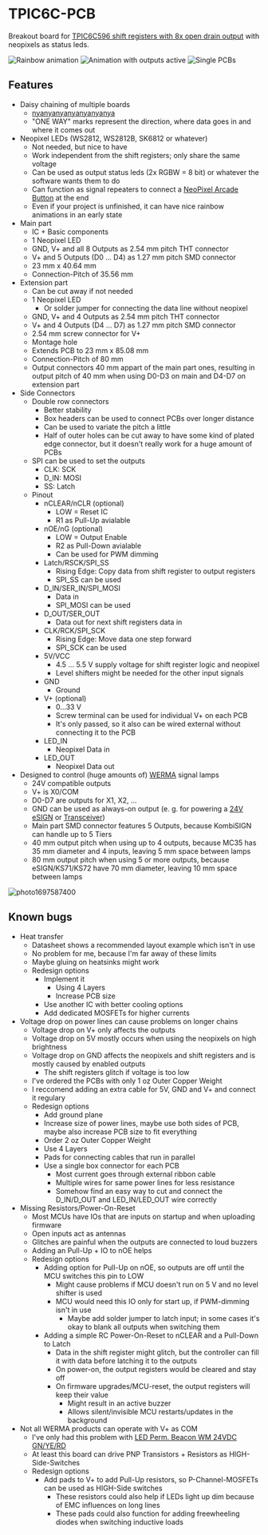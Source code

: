 # TPIC6C-PCB

Breakout board for [TPIC6C596 shift registers with 8x open drain output](https://www.ti.com/product/TPIC6C596) with neopixels as status leds.

![Rainbow animation](https://github.com/Pixtxa/TPIC6C-PCB/assets/30337073/0099fab3-86c0-49ad-affd-d5fc4315ccc4) ![Animation with outputs active](https://github.com/Pixtxa/TPIC6C-PCB/assets/30337073/e00b33d3-ea05-451d-b40d-9292f164d783)
![Single PCBs](https://github.com/Pixtxa/TPIC6C-PCB/assets/30337073/4f485a8d-ba6f-408b-aef5-152de061db0a)

## Features
* Daisy chaining of multiple boards
  * [nyanyanyanyanyanyanya](https://knowyourmeme.com/memes/nyanyanyanyanyanyanya)
  * "ONE WAY" marks represent the direction, where data goes in and where it comes out
* Neopixel LEDs (WS2812, WS2812B, SK6812 or whatever) 
  * Not needed, but nice to have
  * Work independent from the shift registers; only share the same voltage
  * Can be used as output status leds (2x RGBW = 8 bit) or whatever the software wants them to do
  * Can function as signal repeaters to connect a [NeoPixel Arcade Button](https://www.thingiverse.com/thing:823588) at the end
  * Even if your project is unfinished, it can have nice rainbow animations in an early state
* Main part
  * IC + Basic components
  * 1 Neopixel LED
  * GND, V+ and all 8 Outputs as 2.54 mm pitch THT connector
  * V+ and 5 Outputs (D0 ... D4) as 1.27 mm pitch SMD connector
  * 23 mm x 40.64 mm
  * Connection-Pitch of 35.56 mm
* Extension part
  * Can be cut away if not needed 
  * 1 Neopixel LED
    * Or solder jumper for connecting the data line without neopixel
  * GND, V+ and 4 Outputs as 2.54 mm pitch THT connector
  * V+ and 4 Outputs (D4 ... D7) as 1.27 mm pitch SMD connector
  * 2.54 mm screw connector for V+
  * Montage hole
  * Extends PCB to 23 mm x 85.08 mm
  * Connection-Pitch of 80 mm
  * Output connectors 40 mm appart of the main part ones, resulting in output pitch of 40 mm when using D0-D3 on main and D4-D7 on extension part
* Side Connectors
  * Double row connectors
    * Better stability
    * Box headers can be used to connect PCBs over longer distance
    * Can be used to variate the pitch a little
    * Half of outer holes can be cut away to have some kind of plated edge connector, but it doesn't really work for a huge amount of PCBs
  * SPI can be used to set the outputs
    * CLK: SCK
    * D_IN: MOSI
    * SS: Latch
  * Pinout
    * nCLEAR/nCLR (optional)
      * LOW = Reset IC
      * R1 as Pull-Up avialable
    * nOE/nG (optional)
      * LOW = Output Enable
      * R2 as Pull-Down avialable
      * Can be used for PWM dimming 
    * Latch/RSCK/SPI_SS
      * Rising Edge: Copy data from shift register to output registers
      * SPI_SS can be used
    * D_IN/SER_IN/SPI_MOSI
      * Data in
      * SPI_MOSI can be used
    * D_OUT/SER_OUT
      * Data out for next shift registers data in
    * CLK/RCK/SPI_SCK
      * Rising Edge: Move data one step forward
      * SPI_SCK can be used
    * 5V/VCC
      * 4.5 ... 5.5 V supply voltage for shift register logic and neopixel
      * Level shifters might be needed for the other input signals
    * GND
      * Ground
    * V+ (optional)
      * 0...33 V
      * Screw terminal can be used for individual V+ on each PCB
      * It's only passed, so it also can be wired external without connecting it to the PCB
    * LED_IN
      * Neopixel Data in
    * LED_OUT
      * Neopixel Data out
* Designed to control (huge amounts of) [WERMA](https://werma.com) signal lamps
  * 24V compatible outputs
  * V+ is X0/COM
  * D0-D7 are outputs for X1, X2, ...
  * GND can be used as always-on output (e. g. for powering a [24V eSIGN](https://www.werma.com/en/s_c1684i7007/65760055.html) or [Transceiver](https://www.werma.com/en/s_c0i6509/86200003.html))
  * Main part SMD connector features 5 Outputs, because KombiSIGN can handle up to 5 Tiers
  * 40 mm output pitch when using up to 4 outputs, because MC35 has 35 mm diameter and 4 inputs, leaving 5 mm space between lamps
  * 80 mm output pitch when using 5 or more outputs, because eSIGN/KS71/KS72 have 70 mm diameter, leaving 10 mm space between lamps

![photo1697587400](https://github.com/Pixtxa/TPIC6C-PCB/assets/30337073/8aab83a8-5443-406b-adb5-7d1c51bd5dfe)

## Known bugs
* Heat transfer
  * Datasheet shows a recommended layout example which isn't in use
  * No problem for me, because I'm far away of these limits
  * Maybe gluing on heatsinks might work
  * Redesign options
    * Implement it
      * Using 4 Layers
      * Increase PCB size
    * Use another IC with better cooling options
    * Add dedicated MOSFETs for higher currents
* Voltage drop on power lines can cause problems on longer chains
  * Voltage drop on V+ only affects the outputs
  * Voltage drop on 5V mostly occurs when using the neopixels on high brightness
  * Voltage drop on GND affects the neopixels and shift registers and is mostly caused by enabled outputs
    * The shift registers glitch if voltage is too low
  * I've ordered the PCBs with only 1 oz Outer Copper Weight
  * I reccomend adding an extra cable for 5V, GND and V+ and connect it regulary
  * Redesign options
    * Add ground plane
    * Increase size of power lines, maybe use both sides of PCB, maybe also increase PCB size to fit everything
    * Order 2 oz Outer Copper Weight
    * Use 4 Layers
    * Pads for connecting cables that run in parallel
    * Use a single box connector for each PCB
      * Most current goes through external ribbon cable
      * Multiple wires for same power lines for less resistance
      * Somehow find an easy way to cut and connect the D_IN/D_OUT and LED_IN/LED_OUT wire correctly
* Missing Resistors/Power-On-Reset
  * Most MCUs have IOs that are inputs on startup and when uploading firmware
  * Open inputs act as antennas
  * Glitches are painful when the outputs are connected to loud buzzers
  * Adding an Pull-Up + IO to nOE helps
  * Redesign options
    * Adding option for Pull-Up on nOE, so outputs are off until the MCU switches this pin to LOW
      * Might cause problems if MCU doesn't run on 5 V and no level shifter is used
      * MCU would need this IO only for start up, if PWM-dimming isn't in use
        * Maybe add solder jumper to latch input; in some cases it's okay to blank all outputs when switching them
    * Adding a simple RC Power-On-Reset to nCLEAR and a Pull-Down to Latch
      * Data in the shift register might glitch, but the controller can fill it with data before latching it to the outputs
      * On power-on, the output registers would be cleared and stay off
      * On firmware upgrades/MCU-reset, the output registers will keep their value
        * Might result in an active buzzer
        * Allows silent/invisible MCU restarts/updates in the background
* Not all WERMA products can operate with V+ as COM
  * I've only had this problem with [LED Perm. Beacon WM 24VDC GN/YE/RD](https://www.werma.com/en/s_c1031i1973/89408055.html)
  * At least this board can drive PNP Transistors + Resistors as HIGH-Side-Switches
  * Redesign options
    * Add pads to V+ to add Pull-Up resistors, so P-Channel-MOSFETs can be used as HIGH-Side switches
      * These resistors could also help if LEDs light up dim because of EMC influences on long lines
      * These pads could also function for adding freewheeling diodes when switching inductive loads
